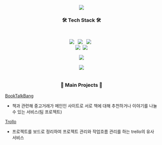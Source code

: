 

<!--
**undiputed91/undiputed91** is a ✨ _special_ ✨ repository because its `README.md` (this file) appears on your GitHub profile.

Here are some ideas to get you started:

- 🔭 I’m currently working on ...
- 🌱 I’m currently learning ...
- 👯 I’m looking to collaborate on ...
- 🤔 I’m looking for help with ...
- 💬 Ask me about ...
- 📫 How to reach me: ...
- 😄 Pronouns: ...
- ⚡ Fun fact: ...
-->
<div align=center>
	<img src="https://capsule-render.vercel.app/api?type=waving&color=auto&height=200&section=header&text=undiputed91's%20Github!&fontSize=35" />	
</div>
<h3 align="center"><b>🛠 Tech Stack 🛠</b></h3>
</br>
<p align="center">
<img src="https://img.shields.io/badge/HTML5-E34F26?style=flat-square&logo=HTML5&logoColor=white"/></a> &nbsp
<img src="https://img.shields.io/badge/CSS3-1572B6?style=flat-square&logo=CSS3&logoColor=white"/></a> &nbsp
<img src="https://img.shields.io/badge/MySQL-4479A1?style=flat-square&logo=MySQL&logoColor=white"/></a> &nbsp 

<br>
<img src="https://img.shields.io/badge/Java-007396?style=flat-square&logo=Java&logoColor=white"/></a>&nbsp
<img src="https://img.shields.io/badge/SpringBoot-success?style=flat-square&logo=Spring&logoColor=white"/>

<div align=center>
  <img src="https://github-readme-stats.vercel.app/api/top-langs/?username=undiputed91&layout=compact&theme=radical">
  <br><br>
  <img src="https://github-readme-stats.vercel.app/api?username=undiputed91&show_icons=true&theme=radical">
  <br><br>
</div>

<h3 align="center"><b>🌱 Main Projects 🌱</b></h3>

[BookTalkBang](https://github.com/undiputed91/booktalk)

 - 책과 관련해 중고거래가 메인인 사이트로 서로 책에 대해 추천하거나 이야기를 나눌 수 있는 서비스(팀 프로젝트)

[Trollo](https://github.com/undiputed91/Trollo)

 - 프로젝트를 보드로 정리하여 프로젝트 관리와 작업흐름 관리를 하는 trello의 유사 서비스

